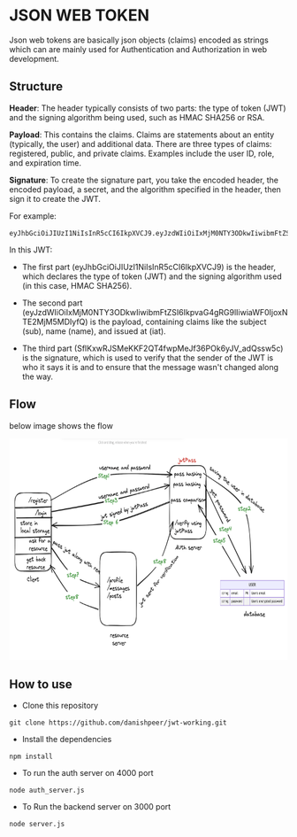 # JSON WEB TOKEN

Json web tokens are basically json objects (claims) encoded as strings which can are mainly used for Authentication and Authorization in web development.

## Structure

**Header**: The header typically consists of two parts: the type of token (JWT) and the signing algorithm being used, such as HMAC SHA256 or RSA.

**Payload**: This contains the claims. Claims are statements about an entity (typically, the user) and additional data. There are three types of claims: registered, public, and private claims. Examples include the user ID, role, and expiration time.

**Signature**: To create the signature part, you take the encoded header, the encoded payload, a secret, and the algorithm specified in the header, then sign it to create the JWT.

For example:
```
eyJhbGciOiJIUzI1NiIsInR5cCI6IkpXVCJ9.eyJzdWIiOiIxMjM0NTY3ODkwIiwibmFtZSI6IkpvaG4gRG9lIiwiaWF0IjoxNTE2MjM5MDIyfQ.SflKxwRJSMeKKF2QT4fwpMeJf36POk6yJV_adQssw5c
```

In this JWT:

- The first part (eyJhbGciOiJIUzI1NiIsInR5cCI6IkpXVCJ9) is the header, which declares the type of token (JWT) and the signing algorithm used (in this case, HMAC SHA256).

- The second part (eyJzdWIiOiIxMjM0NTY3ODkwIiwibmFtZSI6IkpvaG4gRG9lIiwiaWF0IjoxNTE2MjM5MDIyfQ) is the payload, containing claims like the subject (sub), name (name), and issued at (iat).

- The third part (SflKxwRJSMeKKF2QT4fwpMeJf36POk6yJV_adQssw5c) is the signature, which is used to verify that the sender of the JWT is who it says it is and to ensure that the message wasn't changed along the way.

## Flow
below image shows the flow
<p align="center">
  <img src="jwt-flow.png" height="400">
</p>

## How to use
- Clone this repository
```
git clone https://github.com/danishpeer/jwt-working.git
```

- Install the dependencies

```
npm install
```

- To run the auth server on 4000 port

```
node auth_server.js
```

- To Run the backend server on 3000 port

```
node server.js
```